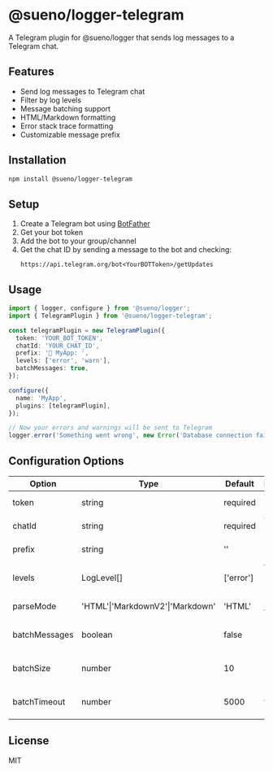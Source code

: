 # @sueno/logger-telegram

A Telegram plugin for @sueno/logger that sends log messages to a Telegram chat.

## Features

- Send log messages to Telegram chat
- Filter by log levels
- Message batching support
- HTML/Markdown formatting
- Error stack trace formatting
- Customizable message prefix

## Installation

```bash
npm install @sueno/logger-telegram
```

## Setup

1. Create a Telegram bot using [BotFather](https://t.me/botfather)
2. Get your bot token
3. Add the bot to your group/channel
4. Get the chat ID by sending a message to the bot and checking:
   ```
   https://api.telegram.org/bot<YourBOTToken>/getUpdates
   ```

## Usage

```typescript
import { logger, configure } from '@sueno/logger';
import { TelegramPlugin } from '@sueno/logger-telegram';

const telegramPlugin = new TelegramPlugin({
  token: 'YOUR_BOT_TOKEN',
  chatId: 'YOUR_CHAT_ID',
  prefix: '🤖 MyApp: ',
  levels: ['error', 'warn'],
  batchMessages: true,
});

configure({
  name: 'MyApp',
  plugins: [telegramPlugin],
});

// Now your errors and warnings will be sent to Telegram
logger.error('Something went wrong', new Error('Database connection failed'));
```

## Configuration Options

| Option        | Type                             | Default   | Description              |
| ------------- | -------------------------------- | --------- | ------------------------ |
| token         | string                           | required  | Telegram Bot Token       |
| chatId        | string                           | required  | Target Chat ID           |
| prefix        | string                           | ''        | Message prefix           |
| levels        | LogLevel[]                       | ['error'] | Which log levels to send |
| parseMode     | 'HTML'\|'MarkdownV2'\|'Markdown' | 'HTML'    | Message format           |
| batchMessages | boolean                          | false     | Enable message batching  |
| batchSize     | number                           | 10        | Max messages per batch   |
| batchTimeout  | number                           | 5000      | Batch timeout in ms      |

## License

MIT
